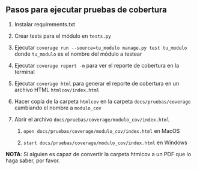 ## Pasos para ejecutar pruebas de cobertura

1. Instalar requirements.txt
   
2. Crear tests para el módulo en `tests.py`
   
3. Ejecutar `coverage run --source=tu_modulo manage.py test tu_modulo` donde `tu_modulo` es el nombre del módulo a testear
   
4. Ejecutar `coverage report -m` para ver el reporte de cobertura en la terminal
   
5. Ejecutar `coverage html` para generar el reporte de cobertura en un archivo HTML `htmlcov/index.html`

6. Hacer copia de la carpeta `htmlcov` en la carpeta `docs/pruebas/coverage` cambiando el nombre a `modulo_cov`

7. Abrir el archivo `docs/pruebas/coverage/modulo_cov/index.html`
   
   1. `open docs/pruebas/coverage/modulo_cov/index.html` en MacOS
   
   2. `start docs/pruebas/coverage/modulo_cov/index.html` en Windows

**NOTA**: Si alguien es capaz de convertir la carpeta htmlcov a un PDF que lo haga saber, por favor.